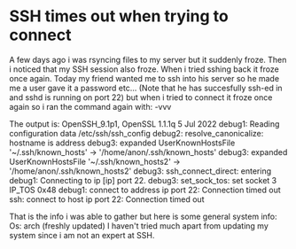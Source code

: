 
# SSH times out when trying to connect

A few days ago i was rsyncing files to my server but it suddenly froze. Then i noticed that my SSH session also froze. When i tried sshing back it froze once again. Today my friend wanted me to ssh into his server so he made me a user gave it a password etc... (Note that he has succesfully ssh-ed in and sshd is running on port 22) but when i tried to connect it froze once again so i ran the command again with:
-vvv

The output is:
OpenSSH_9.1p1, OpenSSL 1.1.1q  5 Jul 2022
debug1: Reading configuration data /etc/ssh/ssh_config
debug2: resolve_canonicalize: hostname <the ip address of the server> is address
debug3: expanded UserKnownHostsFile '~/.ssh/known_hosts' -> '/home/anon/.ssh/known_hosts'
debug3: expanded UserKnownHostsFile '~/.ssh/known_hosts2' -> '/home/anon/.ssh/known_hosts2'
debug3: ssh_connect_direct: entering
debug1: Connecting to ip [ip] port 22.
debug3: set_sock_tos: set socket 3 IP_TOS 0x48
debug1: connect to address ip port 22: Connection timed out
ssh: connect to host ip port 22: Connection timed out

That is the info i was able to gather but here is some general system info:
Os: arch (freshly updated)
I haven't tried much apart from updating my system since i am not an expert at SSH.

        